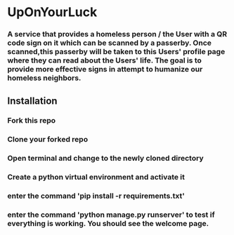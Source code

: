 # UpOnYourLuck
### A service that provides a homeless person / the User with a QR code sign on it which can be scanned by a passerby. Once scanned,this passerby will be taken to this Users' profile page where they can read about the Users' life. The goal is to provide more effective signs in attempt to humanize our homeless neighbors.

## Installation
### Fork this repo
### Clone your forked repo
### Open terminal and change to the newly cloned directory
### Create a python virtual environment and activate it
### enter the command 'pip install -r requirements.txt'
### enter the command 'python manage.py runserver' to test if everything is working.  You should see the welcome page.